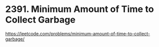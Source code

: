 # 2391. Minimum Amount of Time to Collect Garbage

https://leetcode.com/problems/minimum-amount-of-time-to-collect-garbage/